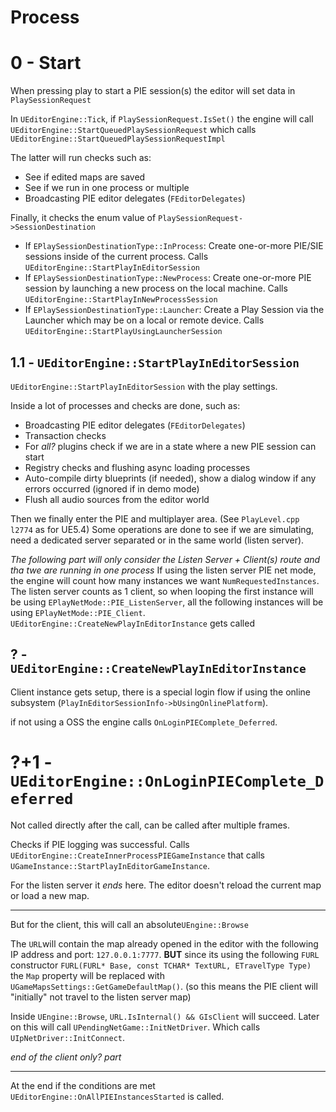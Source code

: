 
# Process

# 0 - Start
When pressing play to start a PIE session(s) the editor will set data in `PlaySessionRequest`

In `UEditorEngine::Tick`, if `PlaySessionRequest.IsSet()` the engine will call 
`UEditorEngine::StartQueuedPlaySessionRequest` which calls `UEditorEngine::StartQueuedPlaySessionRequestImpl`

The latter will run checks such as:
- See if edited maps are saved
- See if we run in one process or multiple
- Broadcasting PIE editor delegates (`FEditorDelegates`)

Finally, it checks the enum value of `PlaySessionRequest->SessionDestination`
- If `EPlaySessionDestinationType::InProcess`: Create one-or-more PIE/SIE sessions inside of the current process. Calls `UEditorEngine::StartPlayInEditorSession`
- If `EPlaySessionDestinationType::NewProcess`: Create one-or-more PIE session by launching a new process on the local machine. Calls `UEditorEngine::StartPlayInNewProcessSession`
- If `EPlaySessionDestinationType::Launcher`: Create a Play Session via the Launcher which may be on a local or remote device. Calls `UEditorEngine::StartPlayUsingLauncherSession`
## 1.1 - `UEditorEngine::StartPlayInEditorSession`
`UEditorEngine::StartPlayInEditorSession` with the play settings.

Inside a lot of processes and checks are done, such as:
- Broadcasting PIE editor delegates (`FEditorDelegates`)
- Transaction checks
- For *all?* plugins check if we are in a state where a new PIE session can start
- Registry checks and flushing async loading processes
- Auto-compile dirty blueprints (if needed), show a dialog window if any errors occurred (ignored if in demo mode)
- Flush all audio sources from the editor world

Then we finally enter the PIE and multiplayer area. (See `PlayLevel.cpp l2774` as for UE5.4)
Some operations are done to see if we are simulating, need a dedicated server separated or in the same world (listen server).

*The following part will only consider the Listen Server + Client(s) route and tha twe are running in one process*
If using the listen server PIE net mode, the engine will count how many instances we want `NumRequestedInstances`.
The listen server counts as 1 client, so when looping the first instance will be using `EPlayNetMode::PIE_ListenServer`, all the following instances will be using `EPlayNetMode::PIE_Client`.
`UEditorEngine::CreateNewPlayInEditorInstance` gets called
## ? - `UEditorEngine::CreateNewPlayInEditorInstance`

Client instance gets setup, there is a special login flow if using the online subsystem (`PlayInEditorSessionInfo->bUsingOnlinePlatform`).

if not using a OSS the engine calls `OnLoginPIEComplete_Deferred`.

# ?+1 - `UEditorEngine::OnLoginPIEComplete_Deferred`

Not called directly after the call, can be called after multiple frames.

Checks if PIE logging was successful.
Calls `UEditorEngine::CreateInnerProcessPIEGameInstance` that  calls `UGameInstance::StartPlayInEditorGameInstance`. 

For the listen server it *ends* here. The editor doesn't reload the current map or load a new map.

---
But for the client, this will call an absolute`UEngine::Browse` 

The `URL`will contain the map already opened in the editor with the following IP address and port: `127.0.0.1:7777`.
**BUT** since its using the following `FURL` constructor `FURL(FURL* Base, const TCHAR* TextURL, ETravelType Type)` the `Map` property will be replaced with `UGameMapsSettings::GetGameDefaultMap()`. (so this means the PIE client will "initially" not travel to the listen server map)

Inside `UEngine::Browse`, `URL.IsInternal() && GIsClient` will succeed.
Later on this will call `UPendingNetGame::InitNetDriver`. Which calls `UIpNetDriver::InitConnect`.

*end of the client only? part*

---

At the end if the conditions are met `UEditorEngine::OnAllPIEInstancesStarted` is called.
